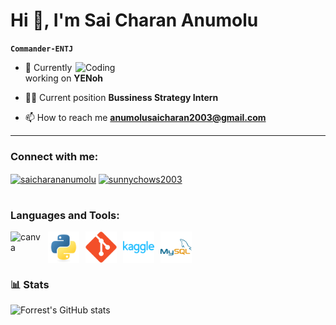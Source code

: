 # Hi 👋, I'm Sai Charan Anumolu
**`Commander-ENTJ`**

<img align="right" alt="Coding" width="400"  src="https://nag-all.com/wp-content/uploads/2022/05/Male_1_Say_Hi-.gif">

- 🎯 Currently working on **YENoh**

- 👨‍💻 Current position **Bussiness Strategy Intern**

- 📫 How to reach me **anumolusaicharan2003@gmail.com**
---

<h3 align="left">Connect with me:</h3>
<p align="left">
<a href="https://linkedin.com/in/saicharananumolu" target="blank"><img align="center" src="https://raw.githubusercontent.com/rahuldkjain/github-profile-readme-generator/master/src/images/icons/Social/linked-in-alt.svg" alt="saicharananumolu" height="30" width="40" /></a>
<a href="https://www.hackerrank.com/sunnychows2003" target="blank"><img align="center" src="https://raw.githubusercontent.com/rahuldkjain/github-profile-readme-generator/master/src/images/icons/Social/hackerrank.svg" alt="sunnychows2003" height="30" width="40" /></a>
</p>

#


<h3 align="left">Languages and Tools:</h3>

<p align="left"> 
<img align="left" alt="canva" width="50px" style="padding-right:10px;" src="https://uxwing.com/wp-content/themes/uxwing/download/brands-and-social-media/canva-icon.png" />
<img align="left" alt="Python" width="50px" style="padding-right:10px;" src="https://github.com/devicons/devicon/blob/v2.16.0/icons/python/python-original.svg" />
<img align="left" alt="Git" width="50px" style="padding-right:10px;" src="https://github.com/devicons/devicon/blob/v2.16.0/icons/git/git-original.svg" />
<img align="left" alt="Kaggle" width="50px" style="padding-right:10px;" src="https://github.com/devicons/devicon/blob/v2.16.0/icons/kaggle/kaggle-original-wordmark.svg"/>
<img align="left" alt="MySQL" width="50px" style="padding-right:10px;" src="https://github.com/devicons/devicon/blob/v2.16.0/icons/mysql/mysql-original-wordmark.svg"/>
</p> <br /><br />

#

### 📊 Stats

![Forrest's GitHub stats](https://github-readme-stats.vercel.app/api?username=anumolusaicharan&show_icons=true&theme=gruvbox)

#
